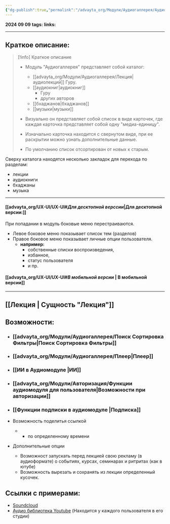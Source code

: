 ```yaml
---
{"dg-publish":true,"permalink":"/advayta_org/Модули/Аудиогаллерея/Аудиогаллерея/"}
---
```


**2024 09 09**
**tags:**
**links:** 

---
## Краткое описание:

> [!info] Краткое описание
> - Модуль "Аудиогаллерея" представляет собой каталог:
> 	- [[advayta_org/Модули/Аудиогаллерея/Лекция\|аудиолекций]]  Гуру.
> 	- [[аудиокниг\|аудиокниг]]
> 		- Гуру
> 		- других авторов
> 	- [[бхаджанов\|бхаджанов]]
> 	- [[музыки\|музыки]]
> - Визуально он представляет собой список в виде карточек, где каждая карточка представляет собой одну "медиа-единицу". 
> - Изначально карточка находится с свернутом виде, при ее раскрытии можно узнать дополнительные данные. 
> 
> - По умолчанию список отсортирован от новых к старым.

Сверху каталога находятся несколько закладок для перехода по разделам:
- лекции
- аудиокниги
- бхаджаны
- музыка
---

#### [[advayta_org/UX-UI/UX-UI#*Для десктопной верссии*\|Для десктопной версии:]] 
При попадании в модуль боковые меню перестраиваются.
- Левое боковое меню показывает список тем (разделов)
- Правое боковое меню показывает личные опции пользователя. 
	- **например:** 
		- собственные списки воспроизведения,
		- избанное,
		- статус пользователя
		- и пр.

#### [[advayta_org/UX-UI/UX-UI#*В мобильной версии* \| В мобильной версии]]
---
## [[Лекция \| Сущность "Лекция"]]

## Возможности:

- ### [[advayta_org/Модули/Аудиогаллерея/Поиск Сортировка Фильтры\|Поиск Сортировка Фильтры]]
- ### [[advayta_org/Модули/Аудиогаллерея/Плеер\|Плеер]]
- ### [[ИИ в Аудиомодуле \|ИИ]]
- ### [[advayta_org/Модули/Авторизация/Функции аудиомодуля для пользователя\|Возможности при авторизации]]
- ### [[Функции подписки в аудиомодуле \|Подписка]]

- Возможность поделитья ссылкой
	- + по определенному времени

- Дополнительные опции
	- Возможност запускать перед лекцией свою рекламу (в аудиоформате) о событиях, курсах, семинарах и ритритах (как в ютубе)
	- Возможность вырезать и сохранять из лекции определенный кусочек. 


## Ссылки с примерами: 
- [Soundcloud](https://soundcloud.com/)
- [Аудио библиотека Youtube](https://www.youtube.com/) (Находится у каждого пользователя в его студии)